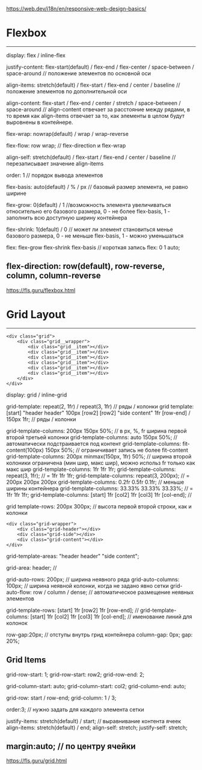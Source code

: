 https://web.dev/i18n/en/responsive-web-design-basics/


# Flexbox
---

display: flex / inline-flex

justify-content: flex-start(default) / flex-end / flex-center / space-between / space-around 
// положение элементов по основной оси

align-items: stretch(default) / flex-start / flex-end /  center / baseline 
// положение элементов по дополнительной оси

align-content: flex-start / flex-end /  center / stretch / space-between / space-around 
// align-content отвечает за расстояние между рядами, в то время как align-items отвечает за то, как элементы в целом будут выровнены в контейнере.

flex-wrap: nowrap(default) / wrap / wrap-reverse

flex-flow: row wrap; 
// flex-direction и flex-wrap 

align-self: stretch(default) / flex-start / flex-end /  center / baseline 
// перезаписывает значение align-items

order: 1 
// порядок вывода элементов
 
flex-basis: auto(default) / % / px 
// базовый размер элемента, не равно ширине

flex-grow: 0(default) / 1 
//возможность элемента увеличиваться относительно его базового размера, 0 - не более flex-basis, 1 - заполнить всю доступную ширину контейнера

flex-shrink: 1(default) / 0 
// может ли элемент становиться менье базового размера, 0 - не меньше flex-basis, 1 - можно уменьшаться

flex: flex-grow flex-shrink flex-basis // короткая запись 
flex: 0 1 auto;

flex-direction: row(default), row-reverse, column, column-reverse
---

https://fls.guru/flexbox.html

# Grid Layout
----
	<div class="grid">
		<div class="grid__wrapper">
			<div class="grid__item"></div>
			<div class="grid__item"></div>
			<div class="grid__item"></div>
			<div class="grid__item"></div>
			<div class="grid__item"></div>
			<div class="grid__item"></div>
		</div>
	</div>

display: grid / inline-grid

grid-template: repeat(2, 1fr) / repeat(3, 1fr) // ряды / колонки
grid template: [start] "header header" 100px [row2]
	[row2] "side content" 1fr [row-end] / 150px 1fr; // ряды / колонки

grid-template-columns: 200px 150px 50%; // в px, %, fr ширина первой второй третьей колонки
grid-template-columns: auto 150px 50%; // автоматически подстраивается под контент
grid-template-columns: fit-content(100px) 150px 50%; // ограничивает запись не более fit-content
grid-template-columns: 200px minmax(150px, 1fr) 50%; // ширина второй колоники ограничена (мин шир, макс шир), можно использ fr только как макс шир
grid-template-columns: 1fr 1fr 1fr;
grid-template-columns: repeat(3, 1fr); // = 1fr 1fr 1fr;
grid-template-columns: repeat(3, 200px); // = 200px 200px 200px
grid-template-columns: 0.2fr 0.5fr 0.1fr; // меньше ширины контейнера
grid-template-columns: 33.33% 33.33% 33.33%; // = 1fr 1fr 1fr;
grid-template-columns: [start] 1fr [col2] 1fr [col3] 1fr [col-end]; //

grid template-rows: 200px 300px; // высота первой второй строки, как и колонки


	<div class="grid-wrapper">
		<div class="grid-header"></div>
		<div class="grid-side"></div>
		<div class="grid-content"></div>
	</div>

grid-template-areas:
	"header header"
	"side content";

grid-area: header; //


grid-auto-rows: 200px; // ширина неявного ряда
grid-auto-columns: 100px; // ширина неявной колонки, когда не задано явно сетки
grid-auto-flow: row / column / dense; // автоматическое размещение неявных элементов

grid-template-rows: [start] 1fr [row2] 1fr [row-end]; //
grid-template-columns: [start] 1fr [col2] 1fr [col3] 1fr [col-end]; // именование линий для колонок 

row-gap:20px; // отступы внутрь грид контейнера
column-gap: 0px;
gap: 20%;

## Grid Items

grid-row-start: 1;
grid-row-start: row2;
grid-row-end: 2;

grid-column-start: auto;
grid-column-start: col2;
grid-column-end: auto;

grid-row: start / row-end;
grid-column: 1 / 3;

order:3; // нужно задать для каждого элемента сетки

justify-items: stretch(default) / start; // выравнивание контента ячеек
align-items: stretch(default) / end;
align-self: stretch;
justify-self: stretch;

margin:auto; // по центру ячейки
---

https://fls.guru/grid.html
